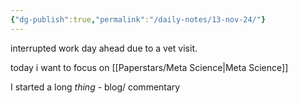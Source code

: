 ```yaml
---
{"dg-publish":true,"permalink":"/daily-notes/13-nov-24/"}
---
```


interrupted work day ahead due to a vet visit.

today i want to focus on [[Paperstars/Meta Science\|Meta Science]] 

I started a long *thing* - blog/ commentary